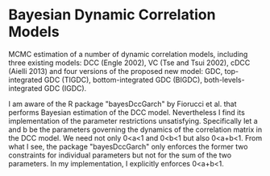 # Bayesian Dynamic Correlation Models
MCMC estimation of a number of dynamic correlation models, including three existing models: DCC (Engle 2002), VC (Tse and Tsui 2002), cDCC (Aielli 2013) and four versions of the proposed new model: GDC, top-integrated GDC (TIGDC), bottom-integrated GDC (BIGDC), both-levels-integrated GDC (IGDC). 

I am aware of the R package "bayesDccGarch" by Fiorucci et al. that performs Bayesian estimation of the DCC model. Nevertheless I find its implementation of the parameter restrictions unsatisfying. Specifically let a and b be the parameters governing the dynamics of the correlation matrix in the DCC model. We need not only 0<a<1 and 0<b<1 but also 0<a+b<1. From what I see, the package "bayesDccGarch" only enforces the former two constraints for individual parameters but not for the sum of the two parameters. In my implementation, I explicitly enforces 0<a+b<1.  
